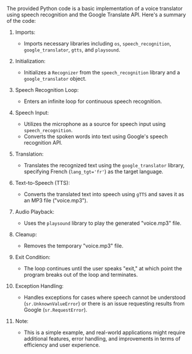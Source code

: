 The provided Python code is a basic implementation of a voice translator using speech recognition and the Google Translate API. Here's a summary of the code:

1. Imports:
   - Imports necessary libraries including `os`, `speech_recognition`, `google_translator`, `gtts`, and `playsound`.

2. Initialization:
   - Initializes a `Recognizer` from the `speech_recognition` library and a `google_translator` object.

3. Speech Recognition Loop:
   - Enters an infinite loop for continuous speech recognition.

4. Speech Input:
   - Utilizes the microphone as a source for speech input using `speech_recognition`.
   - Converts the spoken words into text using Google's speech recognition API.

5. Translation:
   - Translates the recognized text using the `google_translator` library, specifying French (`lang_tgt='fr'`) as the target language.

6. Text-to-Speech (TTS):
   - Converts the translated text into speech using `gTTS` and saves it as an MP3 file ("voice.mp3").

7. Audio Playback:
   - Uses the `playsound` library to play the generated "voice.mp3" file.

8. Cleanup:
   - Removes the temporary "voice.mp3" file.

9. Exit Condition:
   - The loop continues until the user speaks "exit," at which point the program breaks out of the loop and terminates.

10. Exception Handling:
    - Handles exceptions for cases where speech cannot be understood (`sr.UnknownValueError`) or there is an issue requesting results from Google (`sr.RequestError`).

11. Note:
    - This is a simple example, and real-world applications might require additional features, error handling, and improvements in terms of efficiency and user experience.
